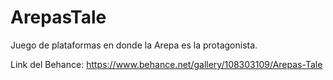 # ArepasTale
Juego de plataformas en donde la Arepa es la protagonista.

Link del Behance:
https://www.behance.net/gallery/108303109/Arepas-Tale
